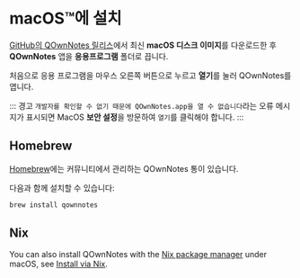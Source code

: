 # macOS™에 설치

[GitHub의 QOwnNotes 릴리스](https://github.com/pbek/QOwnNotes/releases)에서 최신 **macOS 디스크 이미지**를 다운로드한 후 **QOwnNotes** 앱을 **응용프로그램** 폴더로 끕니다.

처음으로 응용 프로그램을 마우스 오른쪽 버튼으로 누르고 **열기**를 눌러 QOwnNotes를 엽니다.

::: 경고 `개발자를 확인할 수 없기 때문에 QOwnNotes.app을 열 수 없습니다`라는 오류 메시지가 표시되면 MacOS **보안 설정**을 방문하여 `열기`를 클릭해야 합니다. :::

## Homebrew

[Homebrew](https://formulae.brew.sh/cask/qownnotes)에는 커뮤니티에서 관리하는 QOwnNotes 통이 있습니다.

다음과 함께 설치할 수 있습니다:

```bash
brew install qownnotes
```

## Nix

You can also install QOwnNotes with the [Nix package manager](https://wiki.nixos.org/wiki/Nix_package_manager) under macOS, see [Install via Nix](./nix.md).
